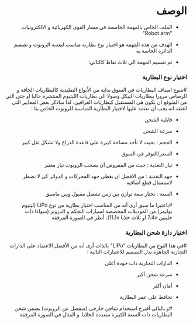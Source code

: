 <h1 dir="rtl"> الوصف </h1>

<div dir="rtl">

- الملف الخاص بالمهمة الخامسة في مسار القوى الكهربائية و الالكترونيات  "Robot arm"

- الهدف من هذه المهمة هو اختيار نوع بطارية مناسب لتغذية الروبوت و تصميم الدائرة الخاصة به

- تم تقسيم المهمة الى ثلاث نقاط كالتالي:

</div>


<h3 dir="rtl"> اختيار نوع البطارية </h3>

<div dir="rtl">
  
  #تتنوع اصناف البطاريات في السوق  بداية من الأنواع التقليدية كالبطاريات الجافة و الرصاص مرورا ببطاريات النيكل وصولا الى بطاريات الليثيوم المنتشرة حاليا او حتى التي من المتوقع ان تكون هي المستقبل كبطاريات الغرافين. لذا ساذكر بعض المعايير التي اعتقد انه يجب أن نعتمد عليها لاختيار البطارية المناسبة للروبوت الخاص بنا :

- قابلية الشحن
- سرعة الشحن
- الحجم : بحيث لا تأخد مساحة كبيرة على قاعدة الذراع ولا تشكل ثقل كبير
- السعر/التوفر في السوق
- تيار التغذية : حيث من المفروض أن يسحب الروبوت تيار معتبر
- جهد التغذية : من الافضل ان يغطي جهد المحركات و الدوائر كي لا نضطر لاستعمال قطع اضافية
- السعة : نختار سعة توازن بين زمن تشغيل مقبول وبين ماسبق
  
  
  
  #باعتبرا ما سبق أرى أنه من المناسب اختيار بطارية من نوع LiPo (ليثيوم بوليمر) من الموديلات المخصصة لسيارات التحكم و الدرونز (سواءا ذات خليتين 7.4v او ثلاث خلايا 11.1v). أنظر في الصورة المرفقة

   </div>
   
   <h3 dir="rtl"> اختيار دارة شحن البطارية </h3>

<div dir="rtl">
  
#في هذا النوع من البطاريات "LiPo" بالذات أرى أنه من الأفضل الاعتماد على الدارات التجارية الجاهزة بدل التصميم للاعتبارات التالية :
  
- الدارات التجارية ذات جودة أعلى
- سرعة شحن أكبر
- أمان أكثر
- تحافظ على عمر البطارية

  #و بالتالي أقترح استخدام شاحن خارجي (منفصل عن الروبوت) يضمن شحن البطاريات ذات السعة الكبيرة متعددة الخلايا. و المثال في الصورة المرفقة
  
   </div>
